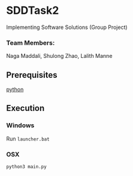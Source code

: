 # SDDTask2
Implementing Software Solutions (Group Project)
### Team Members:
Naga Maddali, Shulong Zhao, Lalith Manne
## Prerequisites
[python](https://www.python.org/downloads/)
## Execution
### Windows
Run `launcher.bat`
### OSX
```
python3 main.py
```

